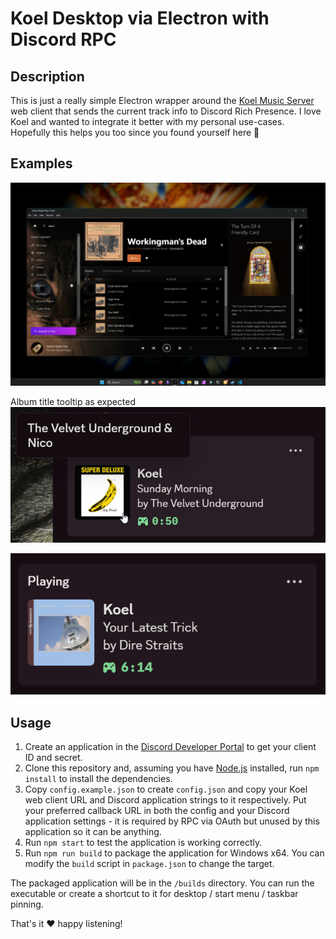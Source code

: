 # Koel Desktop via Electron with Discord RPC

## Description

This is just a really simple Electron wrapper around the [Koel Music Server](https://github.com/koel/koel) web client that sends the current track info to Discord Rich Presence. I love Koel and wanted to integrate it better with my personal use-cases. Hopefully this helps you too since you found yourself here 🤝

## Examples
![Example 1](/examples/1.png)

Album title tooltip as expected
![Example 2](/examples/2.png)

![Example 3](/examples/3.png)

## Usage

1. Create an application in the [Discord Developer Portal](https://discord.com/developers/applications) to get your client ID and secret.
2. Clone this repository and, assuming you have [Node.js](https://nodejs.org) installed, run `npm install` to install the dependencies.
3. Copy `config.example.json` to create `config.json` and copy your Koel web client URL and Discord application strings to it respectively. Put your preferred callback URL in both the config and your Discord application settings - it is required by RPC via OAuth but unused by this application so it can be anything.
4. Run `npm start` to test the application is working correctly.
5. Run `npm run build` to package the application for Windows x64. You can modify the `build` script in `package.json` to change the target.

The packaged application will be in the `/builds` directory. You can run the executable or create a shortcut to it for desktop / start menu / taskbar pinning.

That's it ❤️ happy listening!